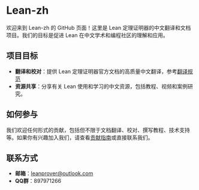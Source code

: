 # Lean-zh

欢迎来到 Lean-zh 的 GitHub 页面！这里是 Lean 定理证明器的中文翻译和文档项目。我们的目标是促进 Lean 在中文学术和编程社区的理解和应用。

## 项目目标
- **翻译和校对**：提供 Lean 定理证明器官方文档的高质量中文翻译，参考[翻译规范](https://github.com/orgs/Lean-zh/projects/2)
- **资源共享**：分享有关 Lean 使用和学习的中文资源，包括教程、视频和案例研究。

## 如何参与
我们欢迎任何形式的贡献，包括但不限于文档翻译、校对、撰写教程、技术支持等。如果你有兴趣加入我们，请查看[贡献指南](./CONTRIBUTING.md)或直接联系我们。

## 联系方式
- **邮箱**：[leanprover@outlook.com](mailto:leanprover@outlook.com)
- **QQ群**：897971266
